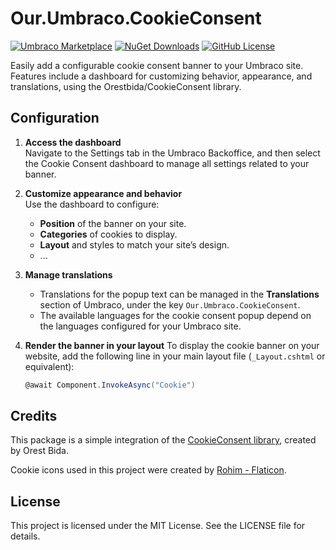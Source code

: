 # Our.Umbraco.CookieConsent

[![Umbraco Marketplace](https://img.shields.io/badge/Umbraco-Marketplace-%233544B1?style=flat&logo=umbraco)](https://marketplace.umbraco.com/package/our.umbraco.cookieconsent)
[![NuGet Downloads](https://img.shields.io/nuget/dt/Our.Umbraco.Cookieconsent?color=red&label=Downloads&logo=nuget)](https://www.nuget.org/packages/Our.Umbraco.CookieConsent)
[![GitHub License](https://img.shields.io/github/license/D0LBA3B/Our.Umbraco.CookieConsent?color=green&label=License&logo=github)](https://github.com/D0LBA3B/Our.Umbraco.CookieConsent/blob/master/LICENSE)

Easily add a configurable cookie consent banner to your Umbraco site. Features include a dashboard for customizing behavior, appearance, and translations, using the Orestbida/CookieConsent library.

## Configuration

1. **Access the dashboard**  
Navigate to the Settings tab in the Umbraco Backoffice, and then select the Cookie Consent dashboard to manage all settings related to your banner.

2. **Customize appearance and behavior**  
   Use the dashboard to configure:  
   - **Position** of the banner on your site.  
   - **Categories** of cookies to display.  
   - **Layout** and styles to match your site’s design.
   - ...
 
3. **Manage translations**  
   - Translations for the popup text can be managed in the **Translations** section of Umbraco, under the key `Our.Umbraco.CookieConsent`.  
   - The available languages for the cookie consent popup depend on the languages configured for your Umbraco site.

4. **Render the banner in your layout**
   To display the cookie banner on your website, add the following line in your main layout file (`_Layout.cshtml` or equivalent):
   ```csharp
   @await Component.InvokeAsync("Cookie")
   ```
## Credits
This package is a simple integration of the [CookieConsent library](https://github.com/orestbida/cookieconsent), created by Orest Bida.

Cookie icons used in this project were created by [Rohim - Flaticon](https://www.flaticon.com/free-icons/cookie).

## License
This project is licensed under the MIT License. See the LICENSE file for details.
